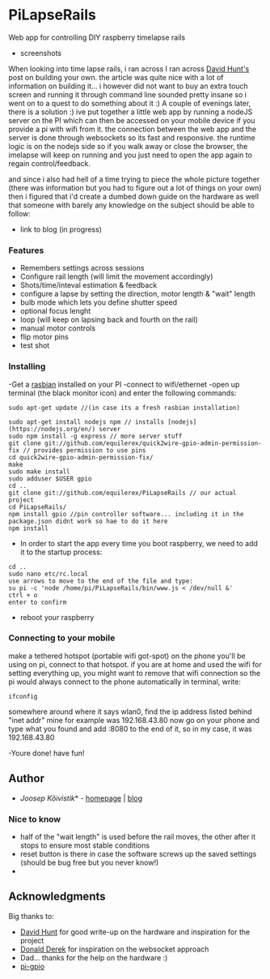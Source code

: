 # PiLapseRails
Web app for controlling DIY raspberry timelapse rails

- screenshots


When looking into time lapse rails, i ran across I ran across [David Hunt's](http://www.davidhunt.ie/lapse-pi-touch-a-touchscreen-timelapse-controller/) post on building your own.
the article was quite nice with a lot of information on building it... i however did not want to buy an extra touch screen and running it through command line sounded pretty insane so i went on to a quest to do something about it :)
A couple of evenings later, there is a solution :) ive put together a little web app by running a nodeJS server on the PI which can then be accessed on your mobile device if you provide a pi with wifi from it.
the connection between the web app and the server is done through websockets so its fast and responsive. the runtime logic is on the nodejs side so if you walk away or close the browser, the imelapse will keep on running and you just need to open the app again to regain control/feedback.

and since i also had hell of a time trying to piece the whole picture together (there was information but you had to figure out a lot of things on your own) then i figured that i'd create a dumbed down guide on the hardware as well that someone with barely any knowledge on the subject should be able to follow:
 - link to blog (in progress)




### Features
- Remembers settings across sessions
- Configure rail length (will limit the movement accordingly)
- Shots/time/inteval estimation & feedback
- configure a lapse by setting the direction, motor length & "wait" length
- bulb mode which lets you define shutter speed
- optional focus lenght
- loop (will keep on lapsing back and fourth on the rail)
- manual motor controls
- flip motor pins
- test shot

### Installing

-Get a [rasbian](https://www.raspberrypi.org/help/quick-start-guide/) installed on your PI
-connect to wifi/ethernet
-open up terminal (the black monitor icon) and enter  the following commands:
```
sudo apt-get update //(in case its a fresh rasbian installation)

sudo apt-get install nodejs npm // installs [nodejs](https://nodejs.org/en/) server
sudo npm install -g express // more server stuff
git clone git://github.com/equilerex/quick2wire-gpio-admin-permission-fix // provides permission to use pins
cd quick2wire-gpio-admin-permission-fix/
make
sudo make install
sudo adduser $USER gpio
cd ..
git clone git://github.com/equilerex/PiLapseRails // our actual project
cd PiLapseRails/
npm install gpio //pin controller software... including it in the package.json didnt work so hae to do it here
npm install
```
- In order to start the app every time you boot raspberry, we need to add it to the startup process:
```
cd ..
sudo nano etc/rc.local
use arrows to move to the end of the file and type:
su pi -c 'node /home/pi/PiLapseRails/bin/www.js < /dev/null &'
ctrl + o
enter to confirm
```
- reboot your raspberry

### Connecting to your mobile
make a tethered hotspot (portable wifi got-spot) on the phone you'll be using
on pi, connect to that hotspot. if you are at home and used the wifi for setting everything up, you might want to remove that wifi connection so the pi would always connect to the phone automatically
in terminal, write:
```
ifconfig
```
somewhere around where it says wlan0, find the ip address listed behind "inet addr" mine for example was 192.168.43.80
now go on your phone and type what you found and add :8080 to the end of it, so in my case, it was 192.168.43.80

-Youre done! have fun!

## Author

* *Joosep Kõivistik** - [homepage](https://koivistik.com) |  [blog](https://blog.koivistik.com)

### Nice to know
- half of the "wait length" is used before the rail moves, the other after it stops to ensure most stable conditions
- reset button is there in case the software screws up the saved settings (should be bug free but you never know!)
-

## Acknowledgments

Big thanks to:
* [David Hunt](http://www.davidhunt.ie/lapse-pi-touch-a-touchscreen-timelapse-controller/) for good write-up on the hardware and inspiration for the project
* [Donald Derek](http://blog.donaldderek.com/2013/06/build-your-own-google-tv-using-raspberrypi-nodejs-and-socket-io/) for inspiration on the websocket approach
* Dad... thanks for the help on the hardware :)
* [pi-gpio](https://github.com/rakeshpai/pi-gpio)
